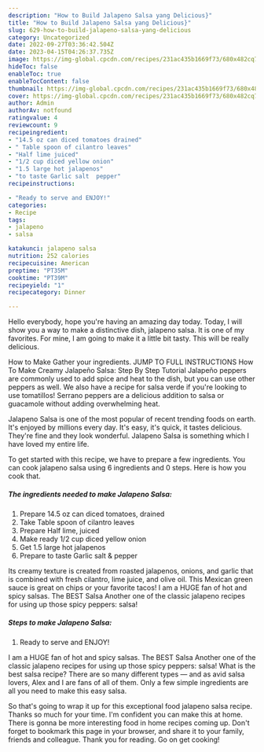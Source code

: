 ```yaml
---
description: "How to Build Jalapeno Salsa yang Delicious}"
title: "How to Build Jalapeno Salsa yang Delicious}"
slug: 629-how-to-build-jalapeno-salsa-yang-delicious
category: Uncategorized
date: 2022-09-27T03:36:42.504Z
date: 2023-04-15T04:26:37.735Z
image: https://img-global.cpcdn.com/recipes/231ac435b1669f73/680x482cq70/jalapeno-salsa-recipe-main-photo.jpg
hideToc: false
enableToc: true
enableTocContent: false
thumbnail: https://img-global.cpcdn.com/recipes/231ac435b1669f73/680x482cq70/jalapeno-salsa-recipe-main-photo.jpg
cover: https://img-global.cpcdn.com/recipes/231ac435b1669f73/680x482cq70/jalapeno-salsa-recipe-main-photo.jpg
author: Admin
authorAv: notfound
ratingvalue: 4
reviewcount: 9
recipeingredient:
- "14.5 oz can diced tomatoes drained"
- " Table spoon of cilantro leaves"
- "Half lime juiced"
- "1/2 cup diced yellow onion"
- "1.5 large hot jalapenos"
- "to taste Garlic salt  pepper"
recipeinstructions:

- "Ready to serve and ENJOY!"
categories:
- Recipe
tags:
- jalapeno
- salsa

katakunci: jalapeno salsa 
nutrition: 252 calories
recipecuisine: American
preptime: "PT35M"
cooktime: "PT39M"
recipeyield: "1"
recipecategory: Dinner

---
```



Hello everybody, hope you're having an amazing day today. Today, I will show you a way to make a distinctive dish, jalapeno salsa. It is one of my favorites. For mine, I am going to make it a little bit tasty. This will be really delicious.

How to Make Gather your ingredients. JUMP TO FULL INSTRUCTIONS How To Make Creamy Jalapeño Salsa: Step By Step Tutorial Jalapeño peppers are commonly used to add spice and heat to the dish, but you can use other peppers as well. We also have a recipe for salsa verde if you&#39;re looking to use tomatillos! Serrano peppers are a delicious addition to salsa or guacamole without adding overwhelming heat.

Jalapeno Salsa is one of the most popular of recent trending foods on earth. It's enjoyed by millions every day. It's easy, it's quick, it tastes delicious. They're fine and they look wonderful. Jalapeno Salsa is something which I have loved my entire life.


To get started with this recipe, we have to prepare a few ingredients. You can cook jalapeno salsa using 6 ingredients and 0 steps. Here is how you cook that.

<!--inarticleads1-->

##### The ingredients needed to make Jalapeno Salsa:

1. Prepare 14.5 oz can diced tomatoes, drained
1. Take  Table spoon of cilantro leaves
1. Prepare Half lime, juiced
1. Make ready 1/2 cup diced yellow onion
1. Get 1.5 large hot jalapenos
1. Prepare to taste Garlic salt &amp; pepper


Its creamy texture is created from roasted jalapenos, onions, and garlic that is combined with fresh cilantro, lime juice, and olive oil. This Mexican green sauce is great on chips or your favorite tacos! I am a HUGE fan of hot and spicy salsas. The BEST Salsa Another one of the classic jalapeno recipes for using up those spicy peppers: salsa! 

<!--inarticleads2-->

##### Steps to make Jalapeno Salsa:


1. Ready to serve and ENJOY!

I am a HUGE fan of hot and spicy salsas. The BEST Salsa Another one of the classic jalapeno recipes for using up those spicy peppers: salsa! What is the best salsa recipe? There are so many different types — and as avid salsa lovers, Alex and I are fans of all of them. Only a few simple ingredients are all you need to make this easy salsa. 

So that's going to wrap it up for this exceptional food jalapeno salsa recipe. Thanks so much for your time. I'm confident you can make this at home. There is gonna be more interesting food in home recipes coming up. Don't forget to bookmark this page in your browser, and share it to your family, friends and colleague. Thank you for reading. Go on get cooking!
